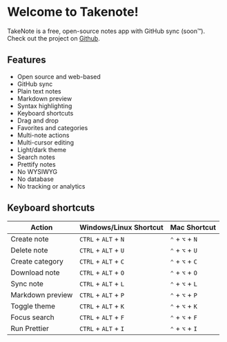 # Welcome to Takenote!

TakeNote is a free, open-source notes app with GitHub sync (soon™️). Check out the project on [Github](https://github.com/taniarascia/takenote).

## Features

- Open source and web-based
- GitHub sync
- Plain text notes
- Markdown preview
- Syntax highlighting
- Keyboard shortcuts
- Drag and drop
- Favorites and categories
- Multi-note actions
- Multi-cursor editing
- Light/dark theme
- Search notes
- Prettify notes
- No WYSIWYG
- No database
- No tracking or analytics

## Keyboard shortcuts

| Action           | Windows/Linux Shortcut | Mac Shortcut    |
| ---------------- | ---------------------- | --------------- |
| Create note      | `CTRL` + `ALT` + `N`   | `⌃` + `⌥` + `N` |
| Delete note      | `CTRL` + `ALT` + `U`   | `⌃` + `⌥` + `U` |
| Create category  | `CTRL` + `ALT` + `C`   | `⌃` + `⌥` + `C` |
| Download note    | `CTRL` + `ALT` + `O`   | `⌃` + `⌥` + `O` |
| Sync note        | `CTRL` + `ALT` + `L`   | `⌃` + `⌥` + `L` |
| Markdown preview | `CTRL` + `ALT` + `P`   | `⌃` + `⌥` + `P` |
| Toggle theme     | `CTRL` + `ALT` + `K`   | `⌃` + `⌥` + `K` |
| Focus search     | `CTRL` + `ALT` + `F`   | `⌃` + `⌥` + `F` |
| Run Prettier     | `CTRL` + `ALT` + `I`   | `⌃` + `⌥` + `I` |
